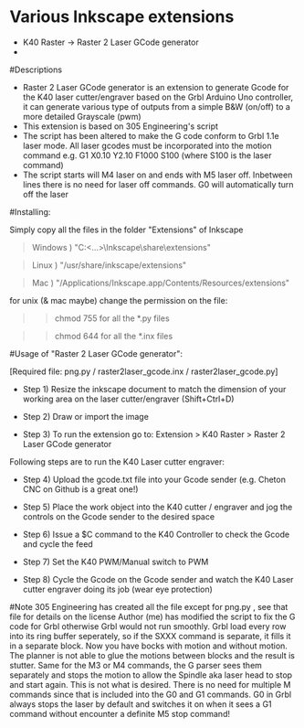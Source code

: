 # Various Inkscape extensions

 - K40 Raster -> Raster 2 Laser GCode generator
 - 
 
#Descriptions
- Raster 2 Laser GCode generator is an extension to generate Gcode for the K40 laser cutter/engraver based on the Grbl Arduino Uno controller, it can generate various type of outputs from a simple B&W (on/off) to a more detailed Grayscale (pwm)
- This extension is based on 305 Engineering's script
- The script has been altered to make the G code conform to Grbl 1.1e laser mode. All laser gcodes must be incorporated into the motion command e.g. G1 X0.10 Y2.10 F1000 S100 (where S100 is the laser command)
- The script starts will M4 laser on and ends with M5 laser off. Inbetween lines there is no need for laser off commands. G0 will automatically turn off the laser


#Installing:

Simply copy all the files in the folder "Extensions" of Inkscape

>Windows ) "C:\<...>\Inkscape\share\extensions"

>Linux ) "/usr/share/inkscape/extensions"

>Mac ) "/Applications/Inkscape.app/Contents/Resources/extensions"


for unix (& mac maybe) change the permission on the file:

>>chmod 755 for all the *.py files

>>chmod 644 for all the *.inx files



#Usage of "Raster 2 Laser GCode generator":

[Required file: png.py / raster2laser_gcode.inx / raster2laser_gcode.py]

- Step 1) Resize the inkscape document to match the dimension of your working area on the laser cutter/engraver (Shift+Ctrl+D)

- Step 2) Draw or import the image

- Step 3) To run the extension go to: Extension > K40 Raster > Raster 2 Laser GCode generator

Following steps are to run the K40 Laser cutter engraver:

- Step 4) Upload the gcode.txt file into your Gcode sender (e.g. Cheton CNC on Github is a great one!)

- Step 5) Place the work object into the K40 cutter / engraver and jog the controls on the Gcode sender to the desired space

- Step 6) Issue a $C command to the K40 Controller to check the Gcode and cycle the feed

- Step 7) Set the K40 PWM/Manual switch to PWM

- Step 8) Cycle the Gcode on the Gcode sender and watch the K40 Laser cutter engraver doing its job (wear eye protection)


#Note
305 Engineering has created all the file except for png.py , see that file for details on the license
Author (me) has modified the script to fix the G code for Grbl otherwise Grbl would not run smoothly.
Grbl load every row into its ring buffer seperately, so if the SXXX command is separate, it fills it in a separate block. Now you have bocks with motion and without motion. The planner is not able to glue the motions between blocks and the result is stutter.
Same for the M3 or M4 commands, the G parser sees them separately and stops the motion to allow the Spindle aka laser head to stop and start again. This is not what is desired. There is no need for multiple M commands since that is included into the G0 and G1 commands. G0 in Grbl always stops the laser by default and switches it on when it sees a G1 command without encounter a definite M5 stop command!
